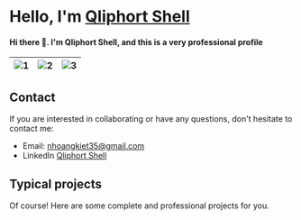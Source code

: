 # Hello, I'm [Qliphort Shell](https://vue-portfolio-website-eight.vercel.app/)

#### Hi there 👋. I'm Qliphort Shell, and this is a very professional profile

| ![1](https://i.giphy.com/media/MGdfeiKtEiEPS/giphy.webp) | ![2](https://media0.giphy.com/media/WUBvquKnbnXhbQUd8f/giphy.gif?cid=ecf05e47d67685c5a3576e7b7d500e1297fa39551ced9b59&rid=giphy.gif) | ![3](https://media1.giphy.com/media/Y07ur2ElqAvSqVNauQ/giphy.gif) |
| --- | --- | --- |

## Contact

If you are interested in collaborating or have any questions, don't hesitate to contact me:

- Email: nhoangkiet35@gmail.com
- LinkedIn [Qliphort Shell](#)

## Typical projects

Of course! Here are some complete and professional projects for you.

